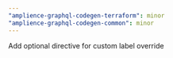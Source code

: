 ```yaml
---
"amplience-graphql-codegen-terraform": minor
"amplience-graphql-codegen-common": minor
---
```


Add optional directive for custom label override
